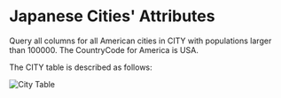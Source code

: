 # Japanese Cities' Attributes 
Query all columns for all American cities in CITY with populations larger than 100000. The CountryCode for America is USA.

The CITY table is described as follows:

![City Table](https://s3.amazonaws.com/hr-challenge-images/8137/1449729804-f21d187d0f-CITY.jpg)